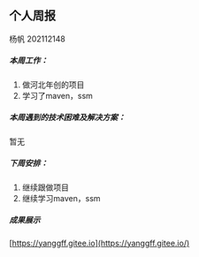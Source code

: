 ## 个人周报

杨帆 202112148

##### 本周工作：

1. 做河北年创的项目
2. 学习了maven，ssm

##### 本周遇到的技术困难及解决方案：

暂无

##### 下周安排：

1. 继续跟做项目
2. 继续学习maven，ssm

##### 成果展示

 [https://yanggff.gitee.io](https://yanggff.gitee.io/)